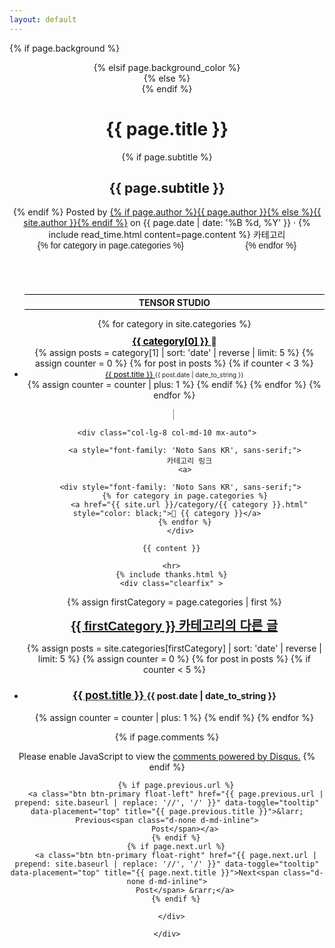 ```yaml
---
layout: default
---
```


<!-- Page Header -->

{% if page.background %}
<header class="masthead" style="background-image: url('{{ page.background | prepend: site.baseurl | replace: '//', '/' }}')">
{% elsif page.background_color %}
<header class="masthead" style="background: {{page.background_color }}">
{% else %}
<header class="masthead">
{% endif %}
  <div class="overlay"></div>
  <div class="container">
    <div class="row">
      <div class="col-lg-8 col-md-10 mx-auto">
        <div class="post-heading">
          <h1>{{ page.title }}</h1>
          {% if page.subtitle %}
          <h2 class="subheading">{{ page.subtitle }}</h2>
          {% endif %}
          <span class="meta">Posted by
            <a href="#">{% if page.author %}{{ page.author }}{% else %}{{ site.author }}{% endif %}</a>
            on {{ page.date | date: '%B %d, %Y' }} &middot; {% include read_time.html
            content=page.content %}
          </span>
<!-- 카테고리를 추가하는 코드 -->
            <a>
              카테고리
            <a>
          <div style="font-family: 'Noto Sans KR', sans-serif;">
            {% for category in page.categories %}
              <a href="{{ site.url }}/category/{{ category }}.html" style="color: white;">📁{{ category }}</a>
            {% endfor %}
          </div>
<!-- 카테고리를 추가하는 코드 -->
        </div>
      </div>
    </div>
  </div>
</header>
<div class="container" style="display: flex">
  <div class="row">
<!-- sidebar를 추가하는 코드 -->
    <sidebar id="sidebar" 
            style="width: 260px; 
            border-right: gray 1px solid; 
            padding-left: 0; 
            padding-right: 20px;"
            >
    <ul>
        <p style="font-weight: bold; border-top: black 1px solid; border-bottom: black 1px solid; text-align: center; margin-top: 2px; padding: 2px; padding-top: 4px">
TENSOR STUDIO
        </p>
        {% for category in site.categories %}
            <p style="margin-bottom: 0; margin-top: 10px">
                <a style= "margin-bottom: 0px; font-size: 15px; color: black; font-weight: bold;" href= "{{ site.url }}/category/{{ category[0] }}.html">
                    {{ category[0] }}
                </a>
                    <a> 🔽
                    </a>
            </p>
            {% assign posts = category[1] | sort: 'date' | reverse | limit: 5 %}
            {% assign counter = 0 %}
            {% for post in posts %}
                {% if counter < 3 %}
                    <li style="margin: 0px">
                        <a href="{{ site.baseurl }}{{ post.url }}" style= "color: black; font-size: 12px;">
                            {{ post.title }}
                        </a>
                        <small style= "margin-bottom: 0px; font-size: 10px;">{{ post.date | date_to_string }}</small>
                    </li>
                    {% assign counter = counter | plus: 1 %}
                {% endif %}
            {% endfor %}
        {% endfor %}
    </ul>
</sidebar>

    <div class="col-lg-8 col-md-10 mx-auto">
<!-- 본문 카테고리를 추가하는 코드 -->
            <a style="font-family: 'Noto Sans KR', sans-serif;">
              카테고리 링크
            <a>

          <div style="font-family: 'Noto Sans KR', sans-serif;">
            {% for category in page.categories %}
              <a href="{{ site.url }}/category/{{ category }}.html" style="color: black;">📁 {{ category }}</a>
            {% endfor %}
          </div>
          
<!-- 본문 카테고리를 추가하는 코드 -->

      {{ content }}

      <hr>
      {% include thanks.html %}
      <div class="clearfix" >

<!-- 수정중 -->
<!-- 가장 첫번쨰 카테고리의 최근 글 불러오는 글 기능 추가  -->
<!-- <ul class="posts-list"> -->

<ul class="mb-5 ">
  {% assign firstCategory = page.categories | first %}
  <p>
    <a style= "font-size: 20px; font-weight: bold; font-family: 'Noto Sans KR', sans-serif;" href= "{{ site.url }}/category/{{ firstCategory }}.html">
      {{ firstCategory }} 카테고리의 다른 글
    </a>
  </p>
  {% assign posts = site.categories[firstCategory] | sort: 'date' | reverse | limit: 5 %}
  {% assign counter = 0 %}
  {% for post in posts %}
    {% if counter < 5 %}
      <li>
        <h3>
          <a href="{{ site.baseurl }}{{ post.url }}" style= "font-size: 17px;">
            {{ post.title }}
          </a>
          <small style= "font-size: 14px;">{{ post.date | date_to_string }}</small>
        </h3>
      </li>
      {% assign counter = counter | plus: 1 %}
    {% endif %}
  {% endfor %}
</ul>


<!-- 수정중 -->
<!-- 가장 첫번쨰 카테고리의 최근 글 불러오는 글 기능 추가  -->


<!-- 코멘트 란을 추가하는 코드 -->

{% if page.comments %}
  <div id="disqus_thread"></div>
  <script>
      /**
      *  RECOMMENDED CONFIGURATION VARIABLES: EDIT AND UNCOMMENT THE SECTION BELOW TO INSERT DYNAMIC VALUES FROM YOUR PLATFORM OR CMS.
      *  LEARN WHY DEFINING THESE VARIABLES IS IMPORTANT: https://disqus.com/admin/universalcode/#configuration-variables    */
      /*
      var disqus_config = function () {
      this.page.url = PAGE_URL;  // Replace PAGE_URL with your page's canonical URL variable
      this.page.identifier = PAGE_IDENTIFIER; // Replace PAGE_IDENTIFIER with your page's unique identifier variable
      };
      */
      (function() { // DON'T EDIT BELOW THIS LINE
      var d = document, s = d.createElement('script');
      s.src = 'https://tensorstudio.disqus.com/embed.js';
      s.setAttribute('data-timestamp', +new Date());
      (d.head || d.body).appendChild(s);
      })();
  </script>
  <noscript>Please enable JavaScript to view the <a href="https://disqus.com/?ref_noscript">comments powered by Disqus.</a></noscript>
{% endif %}

<!-- 코멘트 란을 추가하는 코드 -->

        {% if page.previous.url %}
        <a class="btn btn-primary float-left" href="{{ page.previous.url | prepend: site.baseurl | replace: '//', '/' }}" data-toggle="tooltip" data-placement="top" title="{{ page.previous.title }}">&larr; Previous<span class="d-none d-md-inline">
            Post</span></a>
        {% endif %}
        {% if page.next.url %}
        <a class="btn btn-primary float-right" href="{{ page.next.url | prepend: site.baseurl | replace: '//', '/' }}" data-toggle="tooltip" data-placement="top" title="{{ page.next.title }}">Next<span class="d-none d-md-inline">
            Post</span> &rarr;</a>
        {% endif %}

      </div>

    </div>
  </div>
</div>
